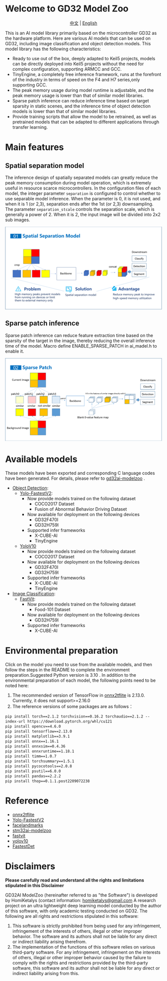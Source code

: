 # Welcome to GD32 Model Zoo

<div align="center">

[中文](README.md) | [English](README_en)

</div>

This is an AI model library primarily based on the microcontroller GD32 as the hardware platform. Here are various AI models that can be used on GD32, including image classification and object detection models. This model library has the following characteristics:

 - Ready to use out of the box, deeply adapted to Keil5 projects, models can be directly deployed into Keil5 projects without the need for complex configuration, supporting ARMCC and GCC.
 - TinyEngine, a completely free inference framework, runs at the forefront of the industry in terms of speed on the F4 and H7 series,only supporting GCC.
 - The peak memory usage during model runtime is adjustable, and the peak memory usage is lower than that of similar model libraries.
 - Sparse patch inference can reduce inference time based on target sparsity in static scenes, and the inference time of object detection models is lower than that of similar model libraries.
 - Provide training scripts that allow the model to be retrained, as well as pretrained models that can be adapted to different applications through transfer learning.

# Main features
## Spatial separation model

The inference design of spatially separated models can greatly reduce the peak memory consumption during model operation, which is extremely useful in resource scarce microcontrollers. In the configuration files of each model, the integer parameter `separation` is configured to control whether to use separable model inference. When the parameter is 0, it is not used, and when it is 1 (or 2,3), separation ends after the 1st (or 2,3) downsampling. The parameter `separation_stcale` controls the separation scale, which is generally a power of 2. When it is 2, the input image will be divided into 2x2 sub images.

![Spatial separation model](assets/model01_eng.png)

## Sparse patch inference

Sparse patch inference can reduce feature extraction time based on the sparsity of the target in the image, thereby reducing the overall inference time of the model. Macro define ENABLE_SPARSE_PATCH in ai_madel.h to enable it.

![Spatial patch](assets/model02_eng.png)

# Available models
These models have been exported and corresponding C language codes have been generated. For details, please refer to [gd32ai-modelzoo](https://huggingface.co/HomiKetalys/gd32ai-modelzoo/tree/main) .

 - [Object Detection](object_detection):
   - [Yolo-FastestV2](object_detection/yolo_fastestv2):
     - Now provide models trained on the following dataset
       - COCO2017 Dataset
       - Fusion of Abnormal Behavior Driving Dataset
     - Now available for deployment on the following devices
       - GD32F470I
       - GD32H759I
     - Supported infer frameworks
       - X-CUBE-AI
       - TinyEngine
   - [YoloV10](object_detection/yolov10)
     - Now provide models trained on the following dataset
       - COCO2017 Dataset
     - Now available for deployment on the following devices
       - GD32F470I
       - GD32H759I
     - Supported infer frameworks
       - X-CUBE-AI
       - TinyEngine
 - [Image Classification](image_classification):
   - [FastVit](image_classification/ml-fastvit):
     - Now provide models trained on the following dataset
       - Food-101 Dataset
     - Now available for deployment on the following devices
       - GD32H759I
     - Supported infer frameworks
       - X-CUBE-AI
 


# Environmental preparation

Click on the model you need to use from the available models, and then follow the steps in the README to complete the environment preparation.Suggested Python version is 3.10 . In addition to the environmental preparation of each model, the following points need to be noted here:
1. The recommended version of TensorFlow in [onnx2tflite](https://github.com/MPolaris/onnx2tflite) is 2.13.0. Currently, it does not support>=2.16.0
2. The reference versions of some packages are as follows：
```
pip install torch==2.1.2 torchvision==0.16.2 torchaudio==2.1.2 --index-url https://download.pytorch.org/whl/cu121
pip install opencv==4.6.0
pip install tensorflow==2.13.0
pip install matplotlib==3.9.1
pip install onnx==1.16.1
pip install onnxsim==0.4.36
pip install onnxruntime==1.18.1
pip install timm==1.0.7
pip install torchsummary==1.5.1
pip install pycocotools==2.0.8
pip install psutil==6.0.0
pip install pandas==2.2.2
pip install thop==0.1.1.post2209072238
```

# Reference
 - [onnx2tflite](https://github.com/MPolaris/onnx2tflite)
 - [Yolo-FastestV2](https://github.com/dog-qiuqiu/Yolo-FastestV2)
 - [facelandmarks](https://github.com/midasklr/facelandmarks)
 - [stm32ai-modelzoo](https://github.com/STMicroelectronics/stm32ai-modelzoo/tree/main)
 - [fastvit](https://github.com/apple/ml-fastvit)
 - [yolov10](https://github.com/THU-MIG/yolov10)
 - [FastestDet](https://github.com/dog-qiuqiu/FastestDet) 

# Disclaimers
**Please carefully read and understand all the rights and limitations stipulated in this Disclaimer**

GD32AI ModelZoo (hereinafter referred to as "the Software") is developed by HomiKetalys (contact information: homiketalys@gmail.com A research project on an ultra lightweight deep learning model conducted by the author of this software, with only academic testing conducted on GD32. The following are all rights and restrictions stipulated in this software:
1. This software is strictly prohibited from being used for any infringement, infringement of the interests of others, illegal or other improper behavior. The software and its authors shall not be liable for any direct or indirect liability arising therefrom.
2. The implementation of the functions of this software relies on various third-party software. For any infringement, infringement on the interests of others, illegal or other improper behavior caused by the failure to comply with the rights and restrictions provided by the third-party software, this software and its author shall not be liable for any direct or indirect liability arising from this.

